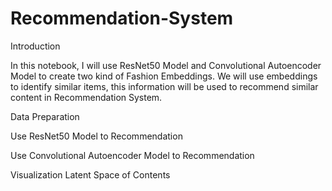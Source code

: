 # Recommendation-System

Introduction

In this notebook, I will use ResNet50 Model and Convolutional Autoencoder Model to create two kind of Fashion Embeddings. We will use embeddings to identify similar items, this information will be used to recommend similar content in Recommendation System.

Data Preparation

Use ResNet50 Model to Recommendation

Use Convolutional Autoencoder Model to Recommendation

Visualization Latent Space of Contents
